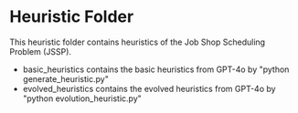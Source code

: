 # Heuristic Folder 
 
This heuristic folder contains heuristics of the Job Shop Scheduling Problem (JSSP). 

- basic_heuristics contains the basic heuristics from GPT-4o by "python generate_heuristic.py"
- evolved_heuristics contains the evolved heuristics from GPT-4o by "python evolution_heuristic.py"
